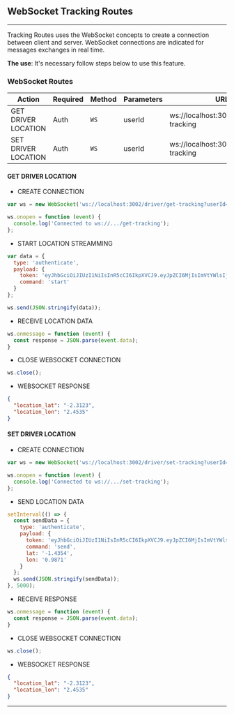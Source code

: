 
## WebSocket Tracking Routes

---
Tracking Routes uses the WebSocket concepts to create a connection between client and server. WebSocket connections are indicated for messages exchanges in real time.

**The use**: It's necessary follow steps below to use this feature.

### WebSocket Routes ###
| Action              | Required | Method | Parameters | URL                                     |
|---------------------|----------|--------|------------|-----------------------------------------|
| GET DRIVER LOCATION |   Auth   | `WS`   |   userId   | ws://localhost:3002/driver/get-tracking |
| SET DRIVER LOCATION |   Auth   | `WS`   |   userId   | ws://localhost:3002/driver/set-tracking |

#### GET DRIVER LOCATION ####
* CREATE CONNECTION
``` js
var ws = new WebSocket('ws://localhost:3002/driver/get-tracking?userId=19');

ws.onopen = function (event) {
  console.log('Connected to ws://.../get-tracking');
};
```
* START LOCATION STREAMMING
```js
var data = {
  type: 'authenticate',
  payload: {
    token: 'eyJhbGciOiJIUzI1NiIsInR5cCI6IkpXVCJ9.eyJpZCI6MjIsImVtYWlsIjoiam9uaEBnbWFpbC5jb20iLCJuYW1lIjoiSm9uaCIsImlhdCI6MTU3MTI3NjkyMywiZXhwIjoxNjAyODEyOTIzfQ.OBQqcgjfJQZtT16RSdpQzd-RxDBhI2WuJ8bU01eJPO0',
    command: 'start'
  }
};

ws.send(JSON.stringify(data));
```
* RECEIVE LOCATION DATA
```js
ws.onmessage = function (event) {
  const response = JSON.parse(event.data);
}
```
* CLOSE WEBSOCKET CONNECTION
```js
ws.close();
```
* WEBSOCKET RESPONSE
```json
{ 
  "location_lat": "-2.3123", 
  "location_lon": "2.4535" 
}
```

#### SET DRIVER LOCATION ####
* CREATE CONNECTION
``` js
var ws = new WebSocket('ws://localhost:3002/driver/set-tracking?userId=19');

ws.onopen = function (event) {
  console.log('Connected to ws://.../set-tracking');
};
```
* SEND LOCATION DATA
```js
setInterval(() => {
  const sendData = {
    type: 'authenticate',
    payload: {
      token: 'eyJhbGciOiJIUzI1NiIsInR5cCI6IkpXVCJ9.eyJpZCI6MjIsImVtYWlsIjoiam9uaEBnbWFpbC5jb20iLCJuYW1lIjoiSm9uaCIsImlhdCI6MTU3MTI3NjkyMywiZXhwIjoxNjAyODEyOTIzfQ.OBQqcgjfJQZtT16RSdpQzd-RxDBhI2WuJ8bU01eJPO0',
      command: 'send',
      lat: '-1.4354',
      lon: '0.9871'
    }
  };
  ws.send(JSON.stringify(sendData));
}, 5000);
```

* RECEIVE RESPONSE
```js
ws.onmessage = function (event) {
  const response = JSON.parse(event.data);
}
```

* CLOSE WEBSOCKET CONNECTION
```js
ws.close();
```
* WEBSOCKET RESPONSE
```json
{ 
  "location_lat": "-2.3123", 
  "location_lon": "2.4535" 
}
```


---
